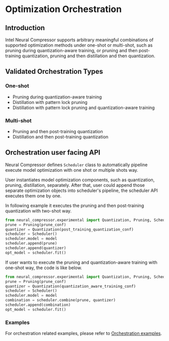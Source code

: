 Optimization Orchestration
============

## Introduction

Intel Neural Compressor supports arbitrary meaningful combinations of supported optimization methods under one-shot or multi-shot, such as pruning during quantization-aware training, or pruning and then post-training quantization,
pruning and then distillation and then quantization.

## Validated Orchestration Types

### One-shot

- Pruning during quantization-aware training
- Distillation with pattern lock pruning
- Distillation with pattern lock pruning and quantization-aware training
 
### Multi-shot

- Pruning and then post-training quantization
- Distillation and then post-training quantization

## Orchestration user facing API

Neural Compressor defines `Scheduler` class to automatically pipeline execute model optimization with one shot or multiple shots way. 

User instantiates model optimization components, such as quantization, pruning, distillation, separately. After that, user could append
those separate optimization objects into scheduler's pipeline, the scheduler API executes them one by one.

In following example it executes the pruning and then post-training quantization with two-shot way.

```python
from neural_compressor.experimental import Quantization, Pruning, Scheduler
prune = Pruning(prune_conf)
quantizer = Quantization(post_training_quantization_conf)
scheduler = Scheduler()
scheduler.model = model
scheduler.append(prune)
scheduler.append(quantizer)
opt_model = scheduler.fit()
```

If user wants to execute the pruning and quantization-aware training with one-shot way, the code is like below.

```python
from neural_compressor.experimental import Quantization, Pruning, Scheduler
prune = Pruning(prune_conf)
quantizer = Quantization(quantization_aware_training_conf)
scheduler = Scheduler()
scheduler.model = model
combination = scheduler.combine(prune, quantizer)
scheduler.append(combination)
opt_model = scheduler.fit()
```

### Examples

For orchestration related examples, please refer to [Orchestration examples](../examples/README.md).
